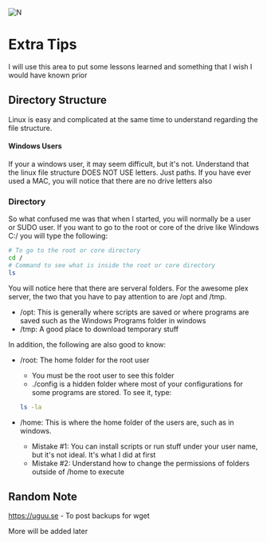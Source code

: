 ![N](https://preview.ibb.co/gdXE0m/Snip20171029_22.png)


# Extra Tips
I will use this area to put some lessons learned and something that I wish I would have known prior

## Directory Structure
Linux is easy and complicated at the same time to understand regarding the file structure.  

#### Windows Users
If your a windows user, it may seem difficult, but it's not. Understand that the linux file structure DOES NOT USE letters.  Just paths.  If you have ever used a MAC, you will notice that there are no drive letters also

### Directory
So what confused me was that when I started, you will normally be a user or SUDO user.  If you want to go to the root or core of the drive like Windows C:/ you will type the following:

```sh
# To go to the root or core directory
cd /
# Command to see what is inside the root or core directory
ls
```

You will notice here that there are serveral folders.  For the awesome plex server, the two that you have to pay attention to are /opt and /tmp.

- /opt:  This is generally where scripts are saved or where programs are saved such as the Windows Programs folder in windows
- /tmp:  A good place to download temporary stuff

In addition, the following are also good to know:

- /root: The home folder for the root user
  - You must be the root user to see this folder
  - ./config is a hidden folder where most of your configurations for some programs are stored.  To see it, type:
  
  ```sh
  ls -la
  ```
  
- /home:  This is where the home folder of the users are, such as in windows.
  - Mistake #1: You can install scripts or run stuff under your user name, but it's not ideal.  It's what I did at first
  - Mistake #2: Understand how to change the permissions of folders outside of /home to execute

## Random Note

https://uguu.se - To post backups for wget

More will be added later
